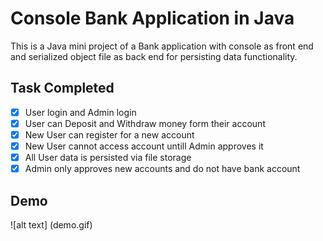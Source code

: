 # Console Bank Application in Java

This is a Java mini project of a Bank application with console as front end and serialized object file as back end for persisting data functionality.

## Task Completed

- [x] User login and Admin login
- [x] User can Deposit and Withdraw money form their account
- [x] New User can register for a new account
- [x] New User cannot access account untill Admin approves it
- [x] All User data is persisted via file storage
- [x] Admin only approves new accounts and do not have bank account

## Demo
![alt text] (demo.gif)



